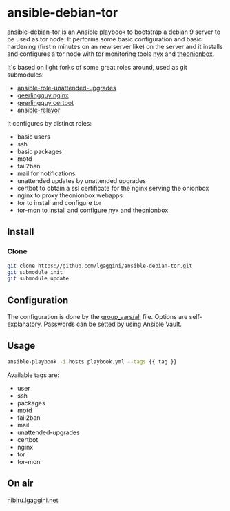 # ansible-debian-tor

ansible-debian-tor is an Ansible playbook to bootstrap a debian 9 server to be used as tor node. It performs some basic configuration
and basic hardening (first n minutes on an new server like) on the server and it installs and configures a tor node with tor monitoring tools
[nyx](https://nyx.torproject.org/) and [theonionbox](https://github.com/ralphwetzel/theonionbox).

It's based on light forks of some great roles around, used as git submodules:

* [ansible-role-unattended-upgrades](https://github.com/jnv/ansible-role-unattended-upgrades)
* [geerlingguy nginx](https://github.com/geerlingguy/ansible-role-nginx)
* [geerlingguy certbot](https://github.com/geerlingguy/ansible-role-certbot)
* [ansible-relayor](https://github.com/nusenu/ansible-relayor)

It configures by distinct roles:

* basic users
* ssh
* basic packages
* motd
* fail2ban
* mail for notifications
* unattended updates by unattended upgrades
* certbot to obtain a ssl certificate for the nginx serving the onionbox
* nginx to proxy theonionbox webapps
* tor to install and configure tor
* tor-mon to install and configure nyx and theonionbox

## Install
### Clone
```bash
git clone https://github.com/lgaggini/ansible-debian-tor.git
git submodule init
git submodule update
```
## Configuration

The configuration is done by the [group_vars/all](https://github.com/lgaggini/ansible-debian-tor/blob/master/group_vars/all.yml) file.
Options are self-explanatory. 
Passwords can be setted by using Ansible Vault.

## Usage

```bash
ansible-playbook -i hosts playbook.yml --tags {{ tag }}
```

Available tags are:

* user
* ssh
* packages
* motd
* fail2ban
* mail
* unattended-upgrades
* certbot
* nginx
* tor
* tor-mon

## On air
[nibiru.lgaggini.net](https://nibiru.lgaggini.net)
